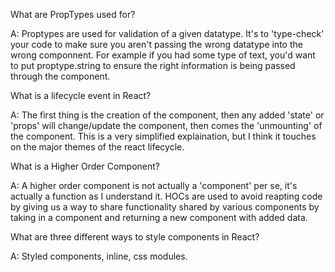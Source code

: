 What are PropTypes used for?

A: Proptypes are used for validation of a given datatype. It's to 'type-check' your code to make sure you aren't passing the wrong datatype into the wrong componnent. For example if you had some type of text, you'd want to put proptype.string to ensure the right information is being passed through the component.

What is a lifecycle event in React?

A: The first thing is the creation of the component, then any added 'state' or 'props' will change/update the component, then comes the 'unmounting' of the component. This is a very simplified explaination, but I think it touches on the major themes of the react lifecycle.

What is a Higher Order Component?

A: A higher order component is not actually a 'component' per se, it's actually a function as I understand it. HOCs are used to avoid reapting code by giving us a way to share functionality shared by various components by taking in a component and returning a new component with added data.

What are three different ways to style components in React?

A: Styled components, inline, css modules.